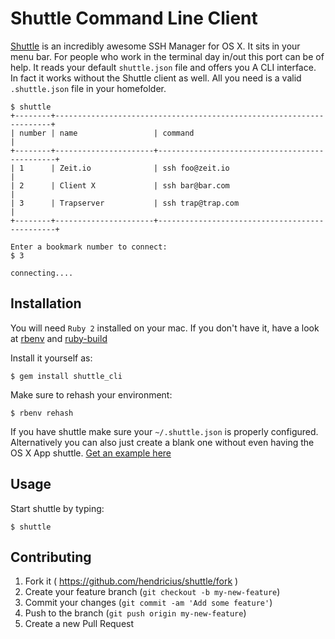 # Shuttle Command Line Client

[Shuttle](http://fitztrev.github.io/shuttle/) is an incredibly awesome SSH Manager for OS X. It sits in your menu bar. For people who work in the terminal day in/out this port can be of help. It reads your default `shuttle.json` file and offers you A CLI interface. In fact it works without the Shuttle client as well. All you need is a valid `.shuttle.json` file in your homefolder.

```
$ shuttle
+--------+---------------------------------------------------------------------+
| number | name                 | command                                       |
+--------+----------------------+-----------------------------------------------+
| 1      | Zeit.io              | ssh foo@zeit.io                               |
| 2      | Client X             | ssh bar@bar.com                               |
| 3      | Trapserver           | ssh trap@trap.com                             |
+--------+----------------------+-----------------------------------------------+

Enter a bookmark number to connect:
$ 3

connecting....
```


## Installation

You will need `Ruby 2` installed on your mac. If you don't have it, have a look at [rbenv](https://github.com/sstephenson/rbenv) and [ruby-build](https://github.com/sstephenson/ruby-build)

Install it yourself as:

    $ gem install shuttle_cli
    
Make sure to rehash your environment:

    $ rbenv rehash
    
If you have shuttle make sure your `~/.shuttle.json` is properly configured. Alternatively you can also just create a blank one without even having the OS X App shuttle. [Get an example here](https://github.com/fitztrev/shuttle/blob/master/tests/.shuttle.json)

## Usage

Start shuttle by typing:

    $ shuttle

## Contributing

1. Fork it ( https://github.com/hendricius/shuttle/fork )
2. Create your feature branch (`git checkout -b my-new-feature`)
3. Commit your changes (`git commit -am 'Add some feature'`)
4. Push to the branch (`git push origin my-new-feature`)
5. Create a new Pull Request
